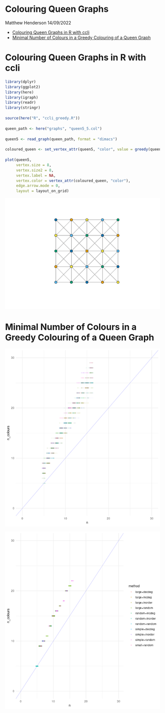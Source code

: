 Colouring Queen Graphs
================
Matthew Henderson
14/09/2022

-   [Colouring Queen Graphs in R with
    ccli](#colouring-queen-graphs-in-r-with-ccli)
-   [Minimal Number of Colours in a Greedy Colouring of a Queen
    Graph](#minimal-number-of-colours-in-a-greedy-colouring-of-a-queen-graph)

# Colouring Queen Graphs in R with ccli

``` r
library(dplyr)
library(ggplot2)
library(here)
library(igraph)
library(readr)
library(stringr)

source(here("R", "ccli_greedy.R"))

queen_path <- here("graphs", "queen5_5.col")

queen5 <- read_graph(queen_path, format = "dimacs")

coloured_queen <- set_vertex_attr(queen5, "color", value = greedy(queen_path))

plot(queen5,
     vertex.size = 8,
     vertex.size2 = 8,
     vertex.label = NA,
     vertex.color = vertex_attr(coloured_queen, "color"),
     edge.arrow.mode = 0,
     layout = layout_on_grid)
```

![](figure/queen_colouring-1.png)<!-- -->

# Minimal Number of Colours in a Greedy Colouring of a Queen Graph

![](figure/results_plot-1.png)<!-- -->

![](figure/other_results_plot-1.png)<!-- -->
